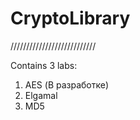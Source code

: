 # CryptoLibrary
///////////////////////////

Contains 3 labs:

1. AES (В разработке)
2. Elgamal
3. MD5
